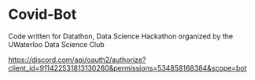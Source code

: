 # Covid-Bot
Code written for Datathon,  Data Science Hackathon organized by the UWaterloo Data Science Club

https://discord.com/api/oauth2/authorize?client_id=911422531813130260&permissions=534858168384&scope=bot
